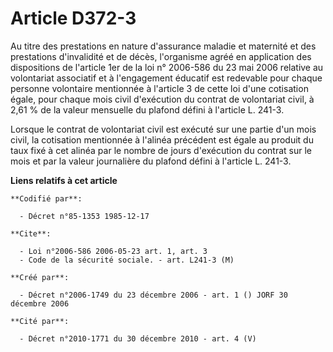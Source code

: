 # Article D372-3

Au titre des prestations en nature d'assurance maladie et maternité et des prestations d'invalidité et de décès, l'organisme
agréé en application des dispositions de l'article 1er de la loi n° 2006-586 du 23 mai 2006 relative au volontariat
associatif et à l'engagement éducatif est redevable pour chaque personne volontaire mentionnée à l'article 3 de cette loi
d'une cotisation égale, pour chaque mois civil d'exécution du contrat de volontariat civil, à 2,61 % de la valeur mensuelle
du plafond défini à l'article L. 241-3.

Lorsque le contrat de volontariat civil est exécuté sur une partie d'un mois civil, la cotisation mentionnée à l'alinéa
précédent est égale au produit du taux fixé à cet alinéa par le nombre de jours d'exécution du contrat sur le mois et par la
valeur journalière du plafond défini à l'article L. 241-3.

**Liens relatifs à cet article**

	**Codifié par**:

	  - Décret n°85-1353 1985-12-17

	**Cite**:

	  - Loi n°2006-586 2006-05-23 art. 1, art. 3
	  - Code de la sécurité sociale. - art. L241-3 (M)

	**Créé par**:

	  - Décret n°2006-1749 du 23 décembre 2006 - art. 1 () JORF 30 décembre 2006

	**Cité par**:

	  - Décret n°2010-1771 du 30 décembre 2010 - art. 4 (V)
